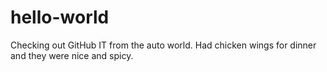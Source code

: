 # hello-world
Checking out GitHub
IT from the auto world. Had chicken wings for dinner and they were nice and spicy.
